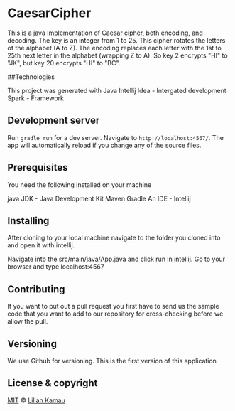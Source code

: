# CaesarCipher
This is a java Implementation of Caesar cipher, both encoding, and decoding. The key is an integer from 1 to 25. This cipher rotates the letters of the alphabet (A to Z). The encoding replaces each letter with the 1st to 25th next letter in the alphabet (wrapping Z to A). So key 2 encrypts "HI" to "JK", but key 20 encrypts "HI" to "BC".

##Technologies

This project was generated with
Java 
Intellij Idea - Intergated development
Spark - Framework

## Development server

Run `gradle run` for a dev server. Navigate to `http://localhost:4567/`. The app will automatically reload if you change any of the source files.

## Prerequisites
You need the following installed on your machine

java
JDK - Java Development Kit
Maven
Gradle
An IDE - Intellij

## Installing
After cloning to your local machine navigate to the folder you cloned into and open it with intellij.

Navigate into the src/main/java/App.java and click run in intellij.
Go to your browser and type localhost:4567
## Contributing
If you want to put out a pull request you first have to send us the sample code that you want to add to our repository for cross-checking before we allow the pull.
## Versioning
We use Github for versioning. This is the first version of this application
## License & copyright

[MIT](https://choosealicense.com/licenses/mit/) © [Lilian Kamau](https://github.com/lilianjerikamau/lilianjerikamau.github.io)



